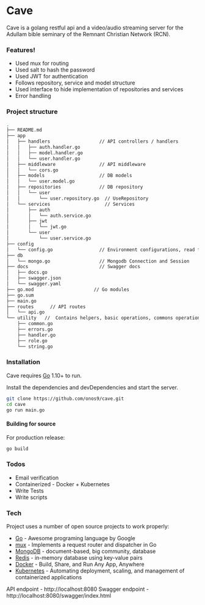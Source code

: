# Cave


Cave is a golang restful api and a video/audio streaming server for the Adullam bible seminary of the Remnant Christian Network (RCN).

### Features!

  - Used mux for routing
  - Used salt to hash the password
  - Used JWT for authentication
  - Follows repository, service and model structure
  - Used interface to hide implementation of repositories and services
  - Error handling
  
### Project structure
```bash
.
├── README.md
├── app
│   ├── handlers                  // API controllers / handlers
│   │   ├── auth.handler.go
│   │   ├── model.handler.go
│   │   └── user.handler.go
│   ├── middleware                // API middleware
│   │   └── cors.go
│   ├── models                    // DB models
│   │   └── user.model.go
│   ├── repositories              // DB repository
│   │   └── user
│   │       └── user.repository.go  // UseRepository
│   └── services                    // Services
│       ├── auth
│       │   └── auth.service.go
│       ├── jwt
│       │   └── jwt.go
│       └── user
│           └── user.service.go
├── config
│   └── config.go                 // Environment configurations, read from .env file
├── db
│   └── mongo.go                  // Mongodb Connection and Session
├── docs                          // Swagger docs
│   ├── docs.go
│   ├── swagger.json
│   └── swagger.yaml
├── go.mod                      // Go modules
├── go.sum
├── main.go
├── routes      // API routes
│   └── api.go
└── utility   //  Contains helpers, basic operations, commons operations, errors, validations                     
    ├── common.go
    ├── errors.go
    ├── handler.go
    ├── role.go
    └── string.go
```
  
### Installation

Cave requires [Go](https://golang.org/) 1.10+ to run.

Install the dependencies and devDependencies and start the server.

```sh
git clone https://github.com/onos9/cave.git
cd cave
go run main.go
```
#### Building for source
For production release:
```sh
go build
```
  ### Todos

  - Email verification
  - Containerized - Docker + Kubernetes
  - Write Tests
  - Write scripts
  
### Tech

Project uses a number of open source projects to work properly:

* [Go] - Awesome programing language by Google
* [mux] - Implements a request router and dispatcher in Go
* [MongoDB] - document-based, big community, database
* [Redis] - in-memory database using key-value pairs
* [Docker] - Build, Share, and Run Any App, Anywhere
* [Kubernetes] - Automating deployment, scaling, and management of containerized applications


API endpoint - http://localhost:8080
Swagger endpoint - http://localhost:8080/swagger/index.html


   [mux]: <https://www.gorillatoolkit.org/pkg/mux>
   [Go]: <https://golang.org/>
   [MongoDB]: <https://www.mongodb.com/>
   [Docker]: <https://www.docker.com/>
   [Kubernetes]: <https://kubernetes.io/>
   [Redis]: <https://redis.io/>
